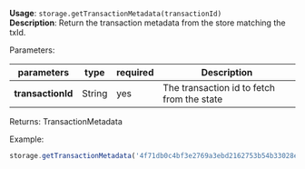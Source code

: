 **Usage**: `storage.getTransactionMetadata(transactionId)`     
**Description**: Return the transaction metadata from the store matching the txId.

Parameters: 

| parameters             | type              | required       | Description                                                             |  
|------------------------|-------------------|----------------| ------------------------------------------------------------------------|
| **transactionId**      | String            | yes            | The transaction id to fetch from the state                           |


Returns: TransactionMetadata     

Example: 

```js
storage.getTransactionMetadata('4f71db0c4bf3e2769a3ebd2162753b54b33028e3287e45f93c5c7df8bac5ec7e')
```
